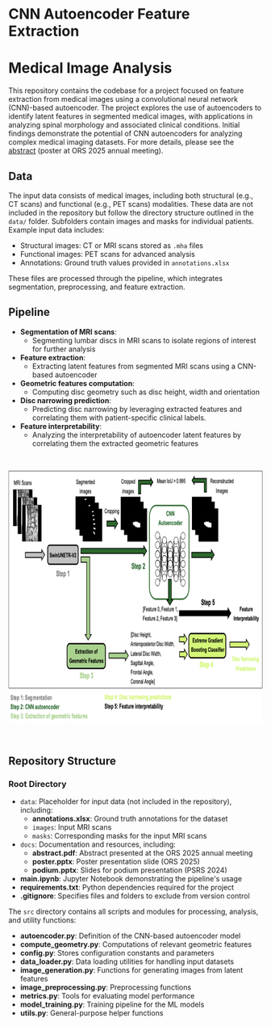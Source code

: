 # CNN Autoencoder Feature Extraction

# Medical Image Analysis
This repository contains the codebase for a project focused on feature extraction from medical images using a convolutional neural network (CNN)-based autoencoder. The project explores the use of autoencoders to identify latent features in segmented medical images, with applications in analyzing spinal morphology and associated clinical conditions. Initial findings demonstrate the potential of CNN autoencoders for analyzing complex medical imaging datasets. For more details, please see the [abstract](docs/abstract.pdf) (poster at ORS 2025 annual meeting).

## Data
The input data consists of medical images, including both structural (e.g., CT scans) and functional (e.g., PET scans) modalities. These data are not included in the repository but follow the directory structure outlined in the `data/` folder. Subfolders contain images and masks for individual patients. Example input data includes:

- Structural images: CT or MRI scans stored as `.mha` files
- Functional images: PET scans for advanced analysis
- Annotations: Ground truth values provided in `annotations.xlsx`

These files are processed through the pipeline, which integrates segmentation, preprocessing, and feature extraction.




## Pipeline
- **Segmentation of MRI scans**:
  - Segmenting lumbar discs in MRI scans to isolate regions of interest for further analysis
- **Feature extraction**:
  - Extracting latent features from segmented MRI scans using a CNN-based autoencoder 
- **Geometric features computation**:
  - Computing disc geometry such as disc height, width and orientation
- **Disc narrowing prediction**:
  - Predicting disc narrowing by leveraging extracted features and correlating them with patient-specific clinical labels.
- **Feature interpretability**:
  - Analyzing the interpretability of autoencoder latent features by correlating them the extracted geometric features


<br>

<p align="center">
  <img src="docs/pipeline.png" width="1000" height="500">
</p>

<br>


## Repository Structure

### Root Directory
- ```data```: Placeholder for input data (not included in the repository), including:
  - **annotations.xlsx**: Ground truth annotations for the dataset
  - ```images```: Input MRI scans
  - ```masks```: Corresponding masks for the input MRI scans
- ```docs```: Documentation and resources, including:
  - **abstract.pdf**: Abstract presented at the ORS 2025 annual meeting
  - **poster.pptx**: Poster presentation slide (ORS 2025)
  - **podium.pptx**: Slides for podium presentation (PSRS 2024)
- **main.ipynb**: Jupyter Notebook demonstrating the pipeline's usage
- **requirements.txt**: Python dependencies required for the project
- **.gitignore**: Specifies files and folders to exclude from version control

The ```src``` directory contains all scripts and modules for processing, analysis, and utility functions:
- **autoencoder.py**: Definition of the CNN-based autoencoder model
- **compute_geometry.py**: Computations of relevant geometric features
- **config.py**: Stores configuration constants and parameters
- **data_loader.py**: Data loading utilities for handling input datasets
- **image_generation.py**: Functions for generating images from latent features
- **image_preprocessing.py**: Preprocessing functions 
- **metrics.py**: Tools for evaluating model performance
- **model_training.py**: Training pipeline for the ML models
- **utils.py**: General-purpose helper functions

